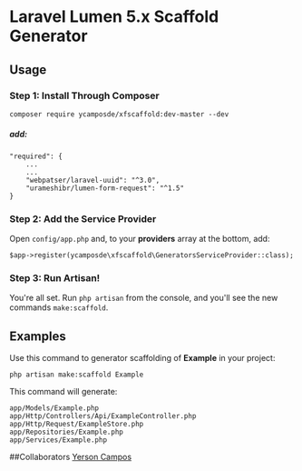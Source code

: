 # Laravel Lumen 5.x Scaffold Generator
## Usage

### Step 1: Install Through Composer

```
composer require ycamposde/xfscaffold:dev-master --dev
```
##### add:
```
"required": {
    ...
    ...
    "webpatser/laravel-uuid": "^3.0",
    "urameshibr/lumen-form-request": "^1.5"
}

```
### Step 2: Add the Service Provider

Open `config/app.php` and, to your **providers** array at the bottom, add:

```
$app->register(ycamposde\xfscaffold\GeneratorsServiceProvider::class);
```

### Step 3: Run Artisan!

You're all set. Run `php artisan` from the console, and you'll see the new commands `make:scaffold`.

## Examples

Use this command to generator scaffolding of **Example** in your project:
```
php artisan make:scaffold Example
```

This command will generate:

```
app/Models/Example.php
app/Http/Controllers/Api/ExampleController.php
app/Http/Request/ExampleStore.php
app/Repositories/Example.php
app/Services/Example.php
```


##Collaborators
 [Yerson Campos](https://github.com/ycamposde "ycamposde")